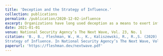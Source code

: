 ```yaml
---
title: 'Deception and the Strategy of Influence.'
collection: publications
permalink: /publication/2020-12-02-influence
excerpt: Organizations have long used deception as a means to exert influence in pursuit of their agendas. In particular, information operations such as propaganda distribution, support of antigovernment protest, and revelation of politically and socially damaging secrets were abundant during World War II and the Cold War. A key component of each of these efforts is deceiving the targets by obscuring intent and identity. Information from a trusted source is more influential than information from an adversary and therefore more likely to sway opinions. The ubiquitous adoption of social media, characterized by user-generated and peer disseminated content, has notably increased the frequency, scale, and efficacy of influence operations worldwide. In this article, we explore how methods of deception including audience building, media hijacking, and community subversion inform the techniques and tradecraft of today's influence operators. We then discuss how a properly equipped and informed public can diagnose and counter malign influence operations.
date: 2021-01-01
venue: National Security Agency’s The Next Wave, Vol. 23, No. 1
citation: 'B., B., Fleshman, W., H., K., Kaliszewski, R., R.,S. (2020). Deception and the
Strategy of Influence. In National Security Agency’s The Next Wave, Vol. 23, No. 1'
paperurl: 'https://fleshman.dev/nextwave.pdf'
---
```

